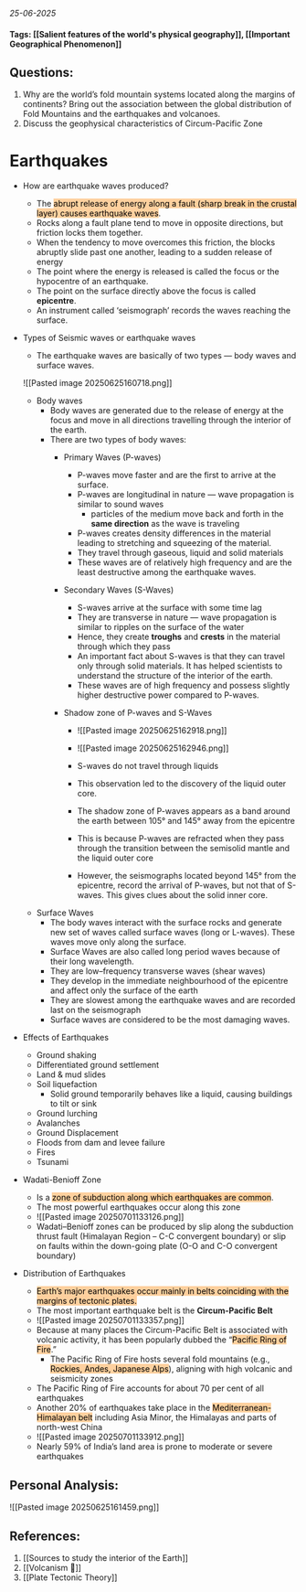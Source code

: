 *25-06-2025*
#### Tags: [[Salient features of the world's physical geography]], [[Important Geographical Phenomenon]]


## Questions:

1. Why are the world’s fold mountain systems located along the margins of continents? Bring out the association between the global distribution of Fold Mountains and the earthquakes and volcanoes.
2. Discuss the geophysical characteristics of Circum-Pacific Zone

# Earthquakes

- How are earthquake waves produced?
	- The <mark style="background: #FFB86CA6;">abrupt release of energy along a fault (sharp break in the crustal layer) causes earthquake waves</mark>.
	- Rocks along a fault plane tend to move in opposite directions, but friction locks them together. 
	- When the tendency to move overcomes this friction, the blocks abruptly slide past one another, leading to a sudden release of energy
	- The point where the energy is released is called the focus or the hypocentre of an earthquake.
	- The point on the surface directly above the focus is called **epicentre**.
	- An instrument called ‘seismograph’ records the waves reaching the surface.
- Types of Seismic waves or earthquake waves
	- The earthquake waves are basically of two types — body waves and surface waves.
	
	 ![[Pasted image 20250625160718.png]]
	
	- Body waves
		- Body waves are generated due to the release of energy at the focus and move in all directions travelling through the interior of the earth.
		- There are two types of body waves:
			- Primary Waves (P-waves)
				- P-waves move faster and are the first to arrive at the surface.
				- P-waves are longitudinal in nature ― wave propagation is similar to sound waves
					- particles of the medium move back and forth in the **same direction** as the wave is traveling
				- P-waves creates density differences in the material leading to stretching and squeezing of the material.
				- They travel through gaseous, liquid and solid materials
				- These waves are of relatively high frequency and are the least destructive among the earthquake waves.
			- Secondary Waves (S-Waves)
				- S-waves arrive at the surface with some time lag
				- They are transverse in nature ― wave propagation is similar to ripples on the surface of the water
				- Hence, they create **troughs** and **crests** in the material through which they pass
				- An important fact about S-waves is that they can travel only through solid materials. It has helped scientists to understand the structure of the interior of the earth.
				- These waves are of high frequency and possess slightly higher destructive power compared to P-waves.
			- Shadow zone of P-waves and S-Waves
			
				- ![[Pasted image 20250625162918.png]]
				
				- ![[Pasted image 20250625162946.png]]
				- S-waves do not travel through liquids
				- This observation led to the discovery of the liquid outer core.
				- The shadow zone of P-waves appears as a band around the earth between 105° and 145° away from the epicentre
				- This is because P-waves are refracted when they pass through the transition between the semisolid mantle and the liquid outer core
				- However, the seismographs located beyond 145° from the epicentre, record the arrival of P-waves, but not that of S-waves. This gives clues about the solid inner core.
	- Surface Waves
		- The body waves interact with the surface rocks and generate new set of waves called surface waves (long or L-waves). These waves move only along the surface.
		- Surface Waves are also called long period waves because of their long wavelength.
		- They are low–frequency transverse waves (shear waves)
		- They develop in the immediate neighbourhood of the epicentre and affect only the surface of the earth
		- They are slowest among the earthquake waves and are recorded last on the seismograph
		- Surface waves are considered to be the most damaging waves.
- Effects of Earthquakes
	- Ground shaking
	- Differentiated ground settlement
	- Land & mud slides
	- Soil liquefaction
		- Solid ground temporarily behaves like a liquid, causing buildings to tilt or sink
	- Ground lurching
	- Avalanches
	- Ground Displacement
	- Floods from dam and levee failure
	- Fires
	- Tsunami
- Wadati-Benioff Zone
	- Is a <mark style="background: #FFB86CA6;">zone of subduction along which earthquakes are common</mark>. 
	- The most powerful earthquakes occur along this zone
	- ![[Pasted image 20250701133126.png]]
	- Wadati–Benioff zones can be produced by slip along the subduction thrust fault (Himalayan Region – C-C convergent boundary) or slip on faults within the down-going plate (O-O and C-O convergent boundary)
- Distribution of Earthquakes
	- <mark style="background: #FFB86CA6;">Earth’s major earthquakes occur mainly in belts coinciding with the margins of tectonic plates.</mark>
	- The most important earthquake belt is the **Circum-Pacific Belt**
	- ![[Pasted image 20250701133357.png]]
	- Because at many places the Circum-Pacific Belt is associated with volcanic activity, it has been popularly dubbed the “<mark style="background: #FFB86CA6;">Pacific Ring of Fire</mark>.”
		- The Pacific Ring of Fire hosts several fold mountains (e.g., <mark style="background: #FFB86CA6;">Rockies, Andes, Japanese Alps</mark>), aligning with high volcanic and seismicity zones
	- The Pacific Ring of Fire accounts for about 70 per cent of all earthquakes
	- Another 20% of earthquakes take place in the <mark style="background: #FFB86CA6;">Mediterranean-Himalayan belt</mark> including Asia Minor, the Himalayas and parts of north-west China
	- ![[Pasted image 20250701133912.png]]
	- Nearly 59% of India’s land area is prone to moderate or severe earthquakes




## Personal Analysis:

![[Pasted image 20250625161459.png]]
## References:

1. [[Sources to study the interior of the Earth]]
2. [[Volcanism 🌋]]
3. [[Plate Tectonic Theory]]